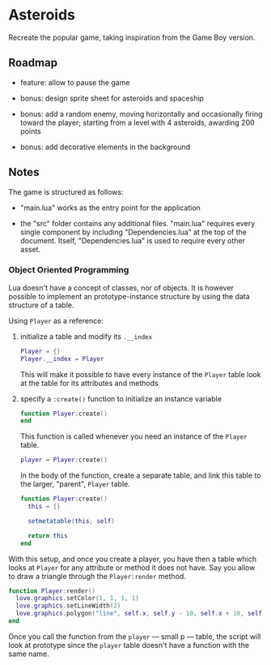 # Asteroids

Recreate the popular game, taking inspiration from the Game Boy version.

## Roadmap

- feature: allow to pause the game

- bonus: design sprite sheet for asteroids and spaceship

- bonus: add a random enemy, moving horizontally and occasionally firing toward the player; starting from a level with 4 asteroids, awarding 200 points

- bonus: add decorative elements in the background

## Notes

The game is structured as follows:

- "main.lua" works as the entry point for the application

- the "src" folder contains any additional files. "main.lua" requires every single component by including "Dependencies.lua" at the top of the document. Itself, "Dependencies.lua" is used to require every other asset.

### Object Oriented Programming

Lua doesn't have a concept of classes, nor of objects. It is however possible to implement an prototype-instance structure by using the data structure of a table.

Using `Player` as a reference:

1. initialize a table and modify its `.__index`

   ```lua
   Player = {}
   Player.__index = Player
   ```

   This will make it possible to have every instance of the `Player` table look at the table for its attributes and methods

2. specify a `:create()` function to initialize an instance variable

   ```lua
   function Player:create()
   end
   ```

   This function is called whenever you need an instance of the `Player` table.

   ```lua
   player = Player:create()
   ```

   In the body of the function, create a separate table, and link this table to the larger, "parent", `Player` table.

   ```lua
   function Player:create()
     this = {}

     setmetatable(this, self)

     return this
   end
   ```

With this setup, and once you create a player, you have then a table which looks at `Player` for any attribute or method it does not have. Say you allow to draw a triangle through the `Player:render` method.

```lua
function Player:render()
  love.graphics.setColor(1, 1, 1, 1)
  love.graphics.setLineWidth(2)
  love.graphics.polygon("line", self.x, self.y - 10, self.x + 10, self.y + 10, self.x - 10, self.y + 10)
end
```

Once you call the function from the `player` — small p — table, the script will look at prototype since the `player` table doesn't have a function with the same name.
